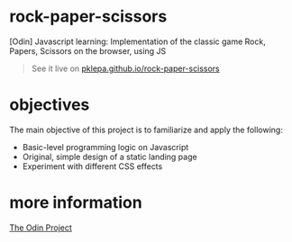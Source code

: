 # rock-paper-scissors
[Odin] Javascript learning: Implementation of the classic game Rock, Papers, Scissors on the browser, using JS

> See it live on [pklepa.github.io/rock-paper-scissors](https://pklepa.github.io/rock-paper-scissors/)

# objectives
The main objective of this project is to familiarize and apply the following:
- Basic-level programming logic on Javascript
- Original, simple design of a static landing page
- Experiment with different CSS effects

# more information
[The Odin Project](https://www.theodinproject.com/courses/web-development-101/lessons/rock-paper-scissors)

